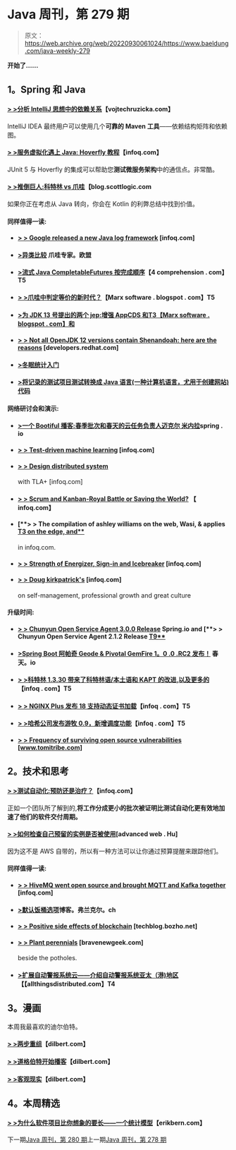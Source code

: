 # Java 周刊，第 279 期

> 原文：<https://web.archive.org/web/20220930061024/https://www.baeldung.com/java-weekly-279>

**开始了……**

## 1。Spring 和 Java

#### [**> >分析 IntelliJ 思想中的依赖关系**](https://web.archive.org/web/20221208143856/https://www.vojtechruzicka.com/idea-analyzing-dependencies/)【vojtechruzicka.com】

IntelliJ IDEA 最终用户可以使用几个**可靠的 Maven 工具**——依赖结构矩阵和依赖图。

#### [**> >服务虚拟化遇上 Java: Hoverfly 教程**](https://web.archive.org/web/20221208143856/https://www.infoq.com/articles/service-virtualization-hoverfly-java?utm_campaign=infoq_content&utm_source=infoq&utm_medium=feed&utm_term=global)【infoq.com】

JUnit 5 与 Hoverfly 的集成可以帮助您**测试微服务架构**中的通信点。非常酷。

#### [**> >推倒巨人:科特林 vs 爪哇**](https://web.archive.org/web/20221208143856/https://blog.scottlogic.com/2019/04/29/kotlin-vs-java.html)【blog.scottlogic.com

如果你正在考虑从 Java 转向，你会在 Kotlin 的利弊总结中找到价值。

#### 同样值得一读:

*   #### [**> > Google released a new Java log framework**](https://web.archive.org/web/20221208143856/https://www.infoq.com/news/2019/04/java-logging-framework-flogger?utm_campaign=infoq_content&utm_source=infoq&utm_medium=feed&utm_term=Java) [infoq.com]

*   #### [>异类比较](https://web.archive.org/web/20221208143856/https://www.javaspecialists.eu/archive/Issue269.html) 爪哇专家。欧盟

*   #### [**>流式 Java CompletableFutures 按完成顺序**](https://web.archive.org/web/20221208143856/https://4comprehension.com/streaming-completablefutures-in-completion-order/)【4 comprehension . com】T5

*   #### [**> >爪哇中判定等价的新时代？**](https://web.archive.org/web/20221208143856/https://marxsoftware.blogspot.com/2019/04/new-java-equivalence.html)【Marx software . blogspot . com】T5

*   #### [**>为 JDK 13 号提出的两个 jep:增强 AppCDS 和**T3【Marx software . blogspot . com】和](https://web.archive.org/web/20221208143856/https://marxsoftware.blogspot.com/2019/04/jdk-13-proposed-jep350-jep351.html)

*   #### [**> > Not all OpenJDK 12 versions contain Shenandoah: here are the reasons**](https://web.archive.org/web/20221208143856/https://developers.redhat.com/blog/2019/04/19/not-all-openjdk-12-builds-include-shenandoah-heres-why/?sc_cid=701f2000000RtqCAAS) [developers.redhat.com]

*   #### [**>冬眠统计入门**](https://web.archive.org/web/20221208143856/https://vladmihalcea.com/hibernate-statistics/)

*   #### [**>将记录的测试项目测试转换成 Java 语言(一种计算机语言，尤用于创建网站)代码**](https://web.archive.org/web/20221208143856/https://www.petrikainulainen.net/programming/testing/transforming-recorded-testproject-tests-into-java-code/)

#### 网络研讨会和演示:

*   #### [**>一个 Bootiful 播客:春季批次和春天的云任务负责人迈克尔 米内拉**](https://web.archive.org/web/20221208143856/https://spring.io/blog/2019/04/26/a-bootiful-podcast-spring-batch-and-spring-cloud-task-lead-michael-minella)spring . io

*   #### [**> > Test-driven machine learning**](https://web.archive.org/web/20221208143856/https://www.infoq.com/presentations/tdd-ml?utm_campaign=infoq_content&utm_source=infoq&utm_medium=feed&utm_term=global) [infoq.com]

*   #### [**> > Design distributed system**](https://web.archive.org/web/20221208143856/https://www.infoq.com/presentations/tla-plus?utm_campaign=infoq_content&utm_source=infoq&utm_medium=feed&utm_term=global)

    with TLA+ [infoq.com]
*   #### [**> > Scrum and Kanban-Royal Battle or Saving the World?**](https://web.archive.org/web/20221208143856/https://www.infoq.com/presentations/scrum-vs-kanban?utm_campaign=infoq_content&utm_source=infoq&utm_medium=feed&utm_term=global) 【 infoq.com】

*   #### [**> > The compilation of ashley williams on the web, Wasi, & applies [ T3 on the edge, and**](https://web.archive.org/web/20221208143856/https://www.infoq.com/podcasts/ashley-williams-web-assembly?utm_campaign=infoq_content&utm_source=infoq&utm_medium=feed&utm_term=global)

    in infoq.com.
*   #### [**> > Strength of Energizer, Sign-in and Icebreaker**](https://web.archive.org/web/20221208143856/https://www.infoq.com/presentations/agile-energizers-checkins-icebreakers?utm_campaign=infoq_content&utm_source=infoq&utm_medium=feed&utm_term=global) [infoq.com]

*   #### [**> > Doug kirkpatrick's**](https://web.archive.org/web/20221208143856/https://www.infoq.com/podcasts/management-professional-growth?utm_campaign=infoq_content&utm_source=infoq&utm_medium=feed&utm_term=global) [infoq.com]

    on self-management, professional growth and great culture

#### 升级时间:

*   #### [**> > Chunyun Open Service Agent 3.0.0 Release**](https://web.archive.org/web/20221208143856/https://spring.io/blog/2019/04/29/spring-cloud-open-service-broker-3-0-0-released) Spring.io and [**> > Chunyun Open Service Agent 2.1.2 Release [T9**](https://web.archive.org/web/20221208143856/https://spring.io/blog/2019/04/29/spring-cloud-open-service-broker-2-1-2-released)

*   #### [**>Spring Boot 阿帕奇 Geode & Pivotal GemFire 1。0 .0 .RC2 发布！**](https://web.archive.org/web/20221208143856/https://spring.io/blog/2019/05/01/spring-boot-for-apache-geode-pivotal-gemfire-1-0-0-rc2-released) 春天。io

*   #### [**> >科特林 1.3.30 带来了科特林语/本土语和 KAPT 的改进,以及更多的**](https://web.archive.org/web/20221208143856/https://www.infoq.com/news/2019/04/kotlin-1.3.30?utm_campaign=infoq_content&utm_source=infoq&utm_medium=feed&utm_term=global)【infoq . com】T5

*   #### [**> > NGINX Plus 发布 18 支持动态证书加载**](https://web.archive.org/web/20221208143856/https://www.infoq.com/news/2019/04/nginx-plus-release-18?utm_campaign=infoq_content&utm_source=infoq&utm_medium=feed&utm_term=global)【infoq . com】T5

*   #### [**> >哈希公司发布游牧 0.9，新增调度功能**](https://web.archive.org/web/20221208143856/https://www.infoq.com/news/2019/04/hashicorp-nomad-0.9?utm_campaign=infoq_content&utm_source=infoq&utm_medium=feed&utm_term=global)【infoq . com】T5

*   #### [> > Frequency of surviving open source vulnerabilities](https://web.archive.org/web/20221208143856/https://www.tomitribe.com/blog/surviving-the-frequency-of-open-source-vulnerabilities/) [www.tomitribe.com]

## 2。技术和思考

#### [**> >测试自动化:预防还是治疗？**](https://web.archive.org/web/20221208143856/https://www.infoq.com/articles/test-automation-prevention-cure?utm_campaign=infoq_content&utm_source=infoq&utm_medium=feed&utm_term=global)【infoq.com】

正如一个团队所了解到的,**将工作分成更小的批次被证明比测试自动化更有效地加速了他们的软件交付周期。**

#### [**> >如何检查自己预留的实例是否被使用**](https://web.archive.org/web/20221208143856/https://advancedweb.hu/2019/04/30/ri_utilization/)[advanced web . Hu]

因为这不是 AWS 自带的，所以有一种方法可以让你通过预算提醒来跟踪他们。

#### 同样值得一读:

*   #### [> > HiveMQ went open source and brought MQTT and Kafka together](https://web.archive.org/web/20221208143856/https://www.infoq.com/news/2019/04/hivemq-extension-kafka-mqtt?utm_campaign=infoq_content&utm_source=infoq&utm_medium=feed&utm_term=global) [infoq.com]

*   #### [**>默认饭桶选项**](https://web.archive.org/web/20221208143856/https://blog.frankel.ch/default-git-options/)博客。弗兰克尔。ch

*   #### [**> > Positive side effects of blockchain**](https://web.archive.org/web/20221208143856/https://techblog.bozho.net/the-positive-side-effects-of-blockchain/) [techblog.bozho.net]

*   #### [**> > Plant perennials**](https://web.archive.org/web/20221208143856/https://bravenewgeek.com/planting-perennials-next-to-potholes/) [bravenewgeek.com]

    beside the potholes.
*   #### [>扩展自动警报系统云——介绍自动警报系统亚太（港)地区](https://web.archive.org/web/20221208143856/https://www.allthingsdistributed.com/2019/04/aws-region-asia-pacific-hong-kong.html)【【allthingsdistributed.com】T4

## 3。漫画

本周我最喜欢的迪尔伯特。

#### [**> >两步重组**](https://web.archive.org/web/20221208143856/https://dilbert.com/strip/2019-05-01)【dilbert.com】

#### [**> >道格伯特开始播客**](https://web.archive.org/web/20221208143856/https://dilbert.com/strip/2019-04-29)【dilbert.com】

#### [**> >客观现实**](https://web.archive.org/web/20221208143856/https://dilbert.com/strip/2019-04-26)【dilbert.com】

## 4。本周精选

#### [**> >为什么软件项目比你想象的要长——一个统计模型**](https://web.archive.org/web/20221208143856/https://erikbern.com/2019/04/15/why-software-projects-take-longer-than-you-think-a-statistical-model.html)【erikbern.com】

下一期[Java 周刊，第 280 期](/web/20221208143856/https://www.baeldung.com/java-weekly-280)上一期[Java 周刊，第 278 期](/web/20221208143856/https://www.baeldung.com/java-weekly-278)